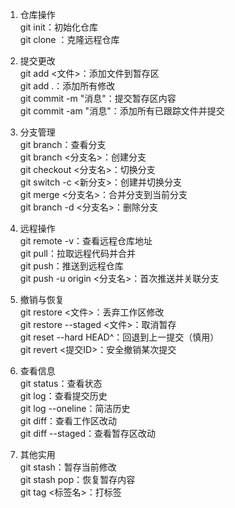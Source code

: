 1. 仓库操作  
git init：初始化仓库  
git clone <URL>：克隆远程仓库  
  
2. 提交更改  
git add <文件>：添加文件到暂存区  
git add .：添加所有修改  
git commit -m "消息"：提交暂存区内容  
git commit -am "消息"：添加所有已跟踪文件并提交  
  
3. 分支管理  
git branch：查看分支  
git branch <分支名>：创建分支  
git checkout <分支名>：切换分支  
git switch -c <新分支>：创建并切换分支  
git merge <分支名>：合并分支到当前分支  
git branch -d <分支名>：删除分支  
  
4. 远程操作  
git remote -v：查看远程仓库地址  
git pull：拉取远程代码并合并  
git push：推送到远程仓库  
git push -u origin <分支名>：首次推送并关联分支  
  
5. 撤销与恢复  
git restore <文件>：丢弃工作区修改  
git restore --staged <文件>：取消暂存  
git reset --hard HEAD^：回退到上一提交（慎用）  
git revert <提交ID>：安全撤销某次提交  
  
6. 查看信息  
git status：查看状态  
git log：查看提交历史  
git log --oneline：简洁历史  
git diff：查看工作区改动  
git diff --staged：查看暂存区改动  
  
7. 其他实用  
git stash：暂存当前修改  
git stash pop：恢复暂存内容  
git tag <标签名>：打标签